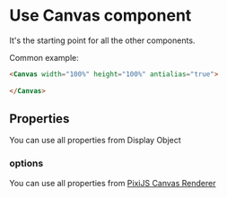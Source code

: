 # Use Canvas component

It's the starting point for all the other components.

Common example:

```html
<Canvas width="100%" height="100%" antialias="true">
    
</Canvas>
```

## Properties

You can use all properties from Display Object

### options

You can use all properties from [PixiJS Canvas Renderer](https://pixijs.download/release/docs/rendering.html#autoDetectRenderer)